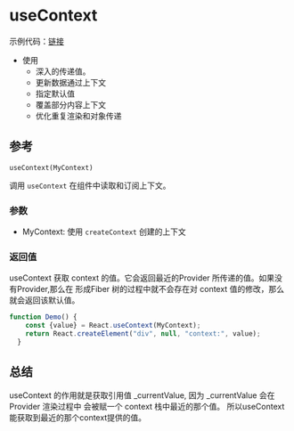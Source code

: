 # useContext
示例代码：[链接](./index.html)

- 使用
  - 深入的传递值。
  - 更新数据通过上下文
  - 指定默认值
  - 覆盖部分内容上下文
  - 优化重复渲染和对象传递
## 参考
`useContext(MyContext)`

调用 `useContext` 在组件中读取和订阅上下文。
### 参数
- MyContext: 使用 `createContext` 创建的上下文
### 返回值
useContext 获取 context 的值。它会返回最近的Provider 所传递的值。如果没有Provider,那么在
形成Fiber 树的过程中就不会存在对 context 值的修改，那么就会返回该默认值。

```javascript
function Demo() {
    const {value} = React.useContext(MyContext);
    return React.createElement("div", null, "context:", value);
  }
```

## 总结
 useContext 的作用就是获取引用值 _currentValue, 因为 _currentValue  会在Provider 渲染过程中 会被赋一个 context 栈中最近的那个值。
所以useContext 能获取到最近的那个context提供的值。
